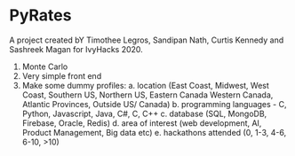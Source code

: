 # PyRates
A project created bY Timothee Legros, Sandipan Nath, Curtis Kennedy and Sashreek Magan for IvyHacks 2020.

1. Monte Carlo
2. Very simple front end
3. Make some dummy profiles:
    a. location (East Coast, Midwest, West Coast, Southern US, Northern US, Eastern Canada Western Canada, Atlantic Provinces, Outside US/ Canada)
    b. programming languages - C, Python, Javascript, Java, C#, C, C++
    c. database (SQL, MongoDB, Firebase, Oracle, Redis)
    d. area of interest (web development, AI, Product Management, Big data  etc)
    e. hackathons attended (0, 1-3, 4-6, 6-10, >10)




















